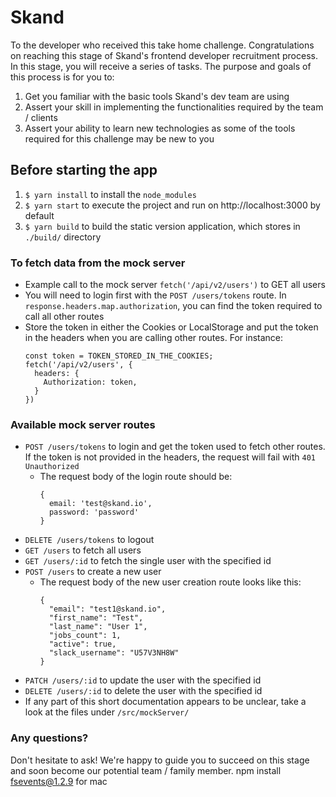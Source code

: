# Skand

To the developer who received this take home challenge. Congratulations on reaching this stage of Skand's frontend developer recruitment process. In this stage, you will receive a series of tasks. The purpose and goals of this process is for you to:

1. Get you familiar with the basic tools Skand's dev team are using
2. Assert your skill in implementing the functionalities required by the team / clients
3. Assert your ability to learn new technologies as some of the tools required for this challenge may be new to you

## Before starting the app

1. `$ yarn install` to install the `node_modules`
2. `$ yarn start` to execute the project and run on http://localhost:3000 by default
3. `$ yarn build` to build the static version application, which stores in `./build/` directory

### To fetch data from the mock server

- Example call to the mock server `fetch('/api/v2/users')` to GET all users
- You will need to login first with the `POST /users/tokens` route. In `response.headers.map.authorization`, you can find the token required to call all other routes
- Store the token in either the Cookies or LocalStorage and put the token in the headers when you are calling other routes. For instance:
  ```
  const token = TOKEN_STORED_IN_THE_COOKIES;
  fetch('/api/v2/users', {
    headers: {
      Authorization: token,
    }
  })
  ```

### Available mock server routes

- `POST /users/tokens` to login and get the token used to fetch other routes. If the token is not provided in the headers, the request will fail with `401 Unauthorized`
  - The request body of the login route should be:
    ```
    {
      email: 'test@skand.io',
      password: 'password'
    }
    ```
- `DELETE /users/tokens` to logout
- `GET /users` to fetch all users
- `GET /users/:id` to fetch the single user with the specified id
- `POST /users` to create a new user
  - The request body of the new user creation route looks like this:
    ```
    {
      "email": "test1@skand.io",
      "first_name": "Test",
      "last_name": "User 1",
      "jobs_count": 1,
      "active": true,
      "slack_username": "U57V3NH8W"
    }
    ```
- `PATCH /users/:id` to update the user with the specified id
- `DELETE /users/:id` to delete the user with the specified id
- If any part of this short documentation appears to be unclear, take a look at the files under `/src/mockServer/`

### Any questions?

Don't hesitate to ask! We're happy to guide you to succeed on this stage and soon become our potential team / family member.
npm install fsevents@1.2.9 for mac
